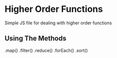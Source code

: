 # Higher Order Functions

Simple JS file for dealing with higher order functions

## Using The Methods

.map()
.filter()
.reduce()
.forEach()
.sort()
